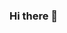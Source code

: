### Hi there 👋

<!--
**talinanguyen/talinanguyen** is a ✨ _special_ ✨ repository because its `README.md` (this file) appears on your GitHub profile.

Here are some ideas to get you started:

# - 🔭 I’m currently working on a Cognitive Sciences major 🧠 and CS or STS double major 🤓 (undecided) 
# - 🌱 I’m currently learning how to get out of my shell more and meet new people, French 🇫🇷, and how to crochet! 
# - 💬 Ask me about my online clothing shop! 🛍️ I run a small business where I rehome vintage clothing :) https://depop.app.link/talisthreadz
# - 📫 How to reach me: thnguy27@colby.edu and @talinawin on all socials!
# - 😄 Pronouns: she/her 🎀
# - ⚡ Fun fact: I am OBSESSED with Stitch from Lilo and Stitch, strawberries 🍓, bears 🧸, and cute bugs 🐛 
-->
